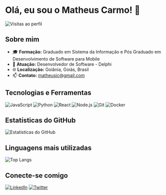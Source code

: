 # Olá, eu sou o Matheus Carmo! 👋

![Visitas ao perfil](https://komarev.com/ghpvc/?username=mathcarmo&color=blue)

## Sobre mim

- 🎓 **Formação:** Graduado em Sistema da Informação e Pós Graduado em Desenvolvimento de Software para Mobile
- 💼 **Atuação:** Desenvolvedor de Software - Delphi
- 🌐 **Localização:** Goiânia, Goiás, Brasil
- 📫 **Contato:** matheusjc@gmail.com  

## Tecnologias e Ferramentas

![JavaScript](https://img.shields.io/badge/-JavaScript-F7DF1E?style=flat&logo=javascript&logoColor=black)
![Python](https://img.shields.io/badge/-Python-3776AB?style=flat&logo=python&logoColor=white)
![React](https://img.shields.io/badge/-React-61DAFB?style=flat&logo=react&logoColor=black)
![Node.js](https://img.shields.io/badge/-Node.js-339933?style=flat&logo=node.js&logoColor=white)
![Git](https://img.shields.io/badge/-Git-F05032?style=flat&logo=git&logoColor=white)
![Docker](https://img.shields.io/badge/-Docker-2496ED?style=flat&logo=docker&logoColor=white)



## Estatísticas do GitHub

![Estatísticas do GitHub](https://github-readme-stats.vercel.app/api?username=mathcarmo&show_icons=true&theme=radical)

## Linguagens mais utilizadas
![Top Langs](https://github-readme-stats.vercel.app/api/top-langs/?username=mathcarmo&layout=compact&langs_count=6&theme=tokyonight)


## Conecte-se comigo

[![LinkedIn](https://img.shields.io/badge/-LinkedIn-0077B5?style=flat&logo=linkedin&logoColor=white)](https://www.linkedin.com/in/matheus-josé-10561814/)
[![Twitter](https://img.shields.io/badge/-Twitter-1DA1F2?style=flat&logo=twitter&logoColor=white)](https://twitter.com/matheeusjc)

